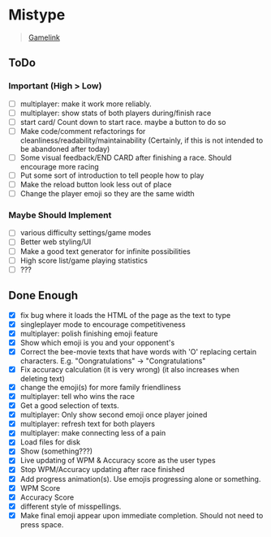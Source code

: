# Mistype

> [Gamelink](https://daedricreign.github.io/GGJ2020/)

## ToDo

### Important (High > Low)
- [ ] multiplayer: make it work more reliably. 
- [ ] multiplayer: show stats of both players during/finish race
- [ ] start card/ Count down to start race. maybe a button to do so
- [ ] Make code/comment refactorings for cleanliness/readability/maintainability (Certainly, if this is not intended to be abandoned after today)
- [ ] Some visual feedback/END CARD after finishing a race. Should encourage more racing
- [ ] Put some sort of introduction to tell people how to play
- [ ] Make the reload button look less out of place 
- [ ] Change the player emoji so they are the same width

### Maybe Should Implement

- [ ] various difficulty settings/game modes
- [ ] Better web styling/UI
- [ ] Make a good text generator for infinite possibilities
- [ ] High score list/game playing statistics
- [ ] ???

## Done Enough
- [X] fix bug where it loads the HTML of the page as the text to type
- [X] singleplayer mode to encourage competitiveness
- [X] multiplayer: polish finishing emoji feature
- [X] Show which emoji is you and your opponent's
- [X] Correct the bee-movie texts that have words with 'O' replacing certain characters. E.g. "Oongratulations" -> "Congratulations"
- [X] Fix accuracy calculation (it is very wrong) (it also increases when deleting text)
- [X] change the emoji(s) for more family friendliness
- [X] multiplayer: tell who wins the race
- [X] Get a good selection of texts. 
- [X] multiplayer: Only show second emoji once player joined 
- [X] multiplayer: refresh text for both players
- [X] multiplayer: make connecting less of a pain
- [X] Load files for disk
- [X] Show (something???)
- [X] Live updating of WPM & Accuracy score as the user types
- [X] Stop WPM/Accuracy updating after race finished
- [X] Add progress animation(s). Use emojis progressing alone or something. 
- [X] WPM Score
- [X] Accuracy Score
- [X] different style of misspellings.
- [X] Make final emoji appear upon immediate completion. Should not need to press space.